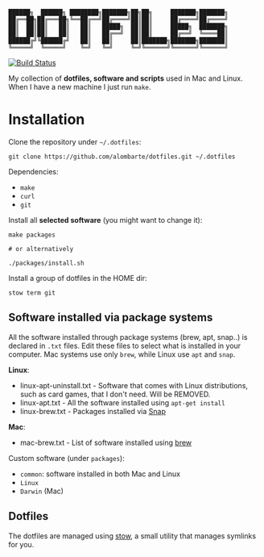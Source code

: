 ```
██████╗  ██████╗ ████████╗███████╗██╗██╗     ███████╗███████╗
██╔══██╗██╔═══██╗╚══██╔══╝██╔════╝██║██║     ██╔════╝██╔════╝
██║  ██║██║   ██║   ██║   █████╗  ██║██║     █████╗  ███████╗
██║  ██║██║   ██║   ██║   ██╔══╝  ██║██║     ██╔══╝  ╚════██║
██████╔╝╚██████╔╝   ██║   ██║     ██║███████╗███████╗███████║
╚═════╝  ╚═════╝    ╚═╝   ╚═╝     ╚═╝╚══════╝╚══════╝╚══════╝
```

[![Build Status](https://travis-ci.org/alombarte/dotfiles.svg?branch=master)](https://travis-ci.org/alombarte/dotfiles)

My collection of **dotfiles, software and scripts** used in Mac and Linux. When I have a new machine I just run `make`.


# Installation
Clone the repository under `~/.dotfiles`:

    git clone https://github.com/alombarte/dotfiles.git ~/.dotfiles

Dependencies:

- `make`
- `curl`
- `git`

Install all **selected software** (you might want to change it):

	make packages

    # or alternatively
    
    ./packages/install.sh

Install a group of dotfiles in the HOME dir:
   
    stow term git


## Software installed via package systems
All the software installed through package systems (brew, apt, snap..) is declared in `.txt` files. Edit these files to select what is installed in your computer. Mac systems use only `brew`, while Linux use `apt` and `snap`.

**Linux**:

- linux-apt-uninstall.txt - Software that comes with Linux distributions, such as card games, that I don't need. Will be REMOVED.
- linux-apt.txt - All the software installed using `apt-get install`
- linux-brew.txt - Packages installed via [Snap](https://snapcraft.io/store)

**Mac**:

- mac-brew.txt - List of software installed using [brew](https://brew.sh/)

Custom software (under `packages`):

- `common`: software installed in both Mac and Linux
- `Linux`
- `Darwin` (Mac)

## Dotfiles
The dotfiles are managed using [stow](https://www.gnu.org/software/stow/), a small utility that manages symlinks for you.